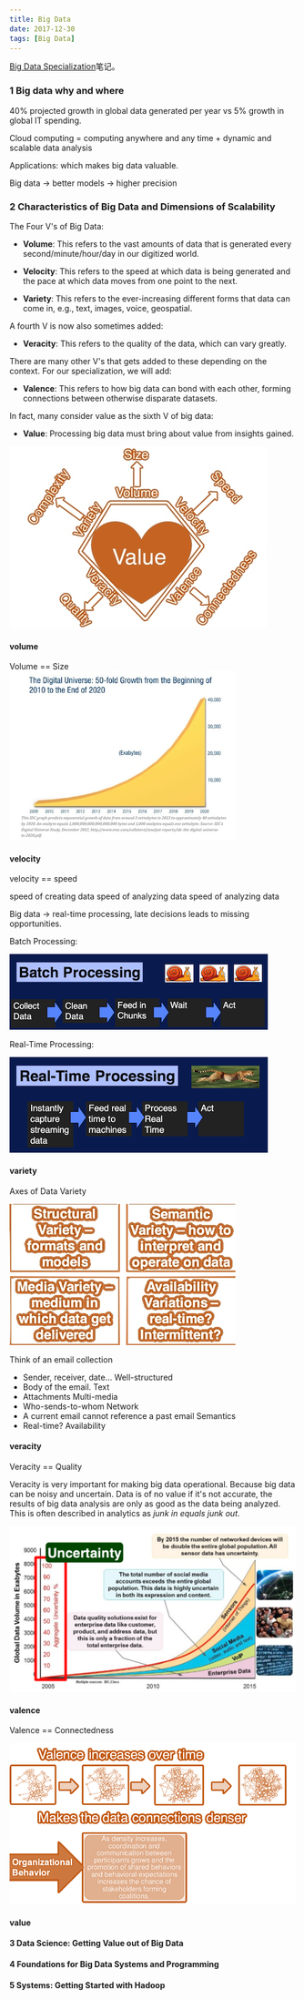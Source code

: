 ```yaml
---
title: Big Data 
date: 2017-12-30
tags: [Big Data]
---
```


[Big Data Specialization](https://www.coursera.org/specializations/big-data)笔记。


### 1 Big data why and where

40% projected growth in global data generated per year vs 5% growth in global IT spending.

Cloud computing = computing anywhere and any time + dynamic and scalable data analysis

Applications: which makes big data valuable.

Big data -> better models -> higher precision


### 2 Characteristics of Big Data and Dimensions of Scalability

The Four V's of Big Data: 

* **Volume**: This refers to the vast amounts of data that is generated every second/minute/hour/day in our digitized world.


* **Velocity**: This refers to the speed at which data is being generated and the pace at which data moves from one point to the next.

* **Variety**: This refers to the ever-increasing different forms that data can come in, e.g., text, images, voice, geospatial.

A fourth V is now also sometimes added:

* **Veracity**: This refers to the quality of the data, which can vary greatly.

There are many other V's that gets added to these depending on the context. For our specialization, we will add:

* **Valence**: This refers to how big data can bond with each other, forming connections between otherwise disparate datasets.

In fact, many consider value as the sixth V of big data:

* **Value**: Processing big data must bring about value from insights gained.

![](figures/six-v.jpg)



#### volume 

Volume == Size
![](figures/data-uiverse.jpg)


#### velocity

velocity == speed

speed of creating data
speed of analyzing data
speed of analyzing data

Big data -> real-time processing, late decisions leads to missing opportunities.

Batch Processing:

![batch-processing](figures/batch-processing.png)


Real-Time Processing:

![real-time-processing](figures/real-time-processing.png)

#### variety

Axes of Data Variety

![axes-of-data-variety](figures/axes-of-data-variety.png)



Think of an email collection

* Sender, receiver, date…    Well-structured
* Body of the email.         Text
* Attachments                 Multi-media
* Who-sends-to-whom           Network
* A current email cannot reference a past email   Semantics
* Real-time?  Availability

#### veracity
Veracity == Quality

Veracity is very important for making big data operational. Because big data can be noisy and uncertain. Data is of no value if it's not accurate, the results of big data analysis are only as good as the data being analyzed. This is often described in analytics as *junk in equals junk out*.

![data-uncertainty](figures/data-uncertainty.png)



#### valence

Valence == Connectedness

![valence increases over time](figures/valence-increase-over-time.png)



#### value


#### 3 Data Science: Getting Value out of Big Data
#### 4 Foundations for Big Data Systems and Programming
#### 5 Systems: Getting Started with Hadoop